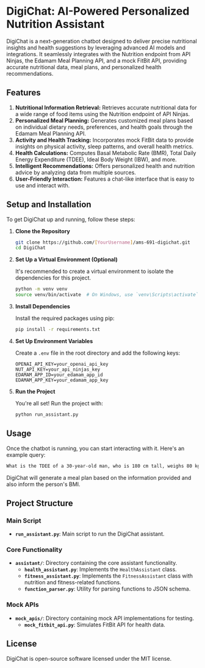 # DigiChat: AI-Powered Personalized Nutrition Assistant

DigiChat is a next-generation chatbot designed to deliver precise nutritional insights and health suggestions by leveraging advanced AI models and integrations. It seamlessly integrates with the Nutrition endpoint from API Ninjas, the Edamam Meal Planning API, and a mock FitBit API, providing accurate nutritional data, meal plans, and personalized health recommendations.

## Features
1. **Nutritional Information Retrieval:** Retrieves accurate nutritional data for a wide range of food items using the Nutrition endpoint of API Ninjas.
2. **Personalized Meal Planning:** Generates customized meal plans based on individual dietary needs, preferences, and health goals through the Edamam Meal Planning API.
3. **Activity and Health Tracking:** Incorporates mock FitBit data to provide insights on physical activity, sleep patterns, and overall health metrics.
4. **Health Calculations:** Computes Basal Metabolic Rate (BMR), Total Daily Energy Expenditure (TDEE), Ideal Body Weight (IBW), and more.
5. **Intelligent Recommendations:** Offers personalized health and nutrition advice by analyzing data from multiple sources.
6. **User-Friendly Interaction:** Features a chat-like interface that is easy to use and interact with.

## Setup and Installation

To get DigiChat up and running, follow these steps:

1. **Clone the Repository**

    ```bash
    git clone https://github.com/[YourUsername]/ams-691-digichat.git
    cd DigiChat
    ```

2. **Set Up a Virtual Environment (Optional)**

    It's recommended to create a virtual environment to isolate the dependencies for this project.

    ```bash
    python -m venv venv
    source venv/bin/activate  # On Windows, use `venv\Scripts\activate`
    ```

3. **Install Dependencies**

    Install the required packages using pip:

    ```bash
    pip install -r requirements.txt
    ```

4. **Set Up Environment Variables**

    Create a `.env` file in the root directory and add the following keys:

    ```env
    OPENAI_API_KEY=your_openai_api_key
    NUT_API_KEY=your_api_ninjas_key
    EDAMAM_APP_ID=your_edamam_app_id
    EDAMAM_APP_KEY=your_edamam_app_key
    ```

5. **Run the Project**

    You're all set! Run the project with:

    ```bash
    python run_assistant.py
    ```

## Usage

Once the chatbot is running, you can start interacting with it. Here's an example query:

```bash
What is the TDEE of a 30-year-old man, who is 180 cm tall, weighs 80 kg, and exercises 3 times a week?
```

DigiChat will generate a meal plan based on the information provided and also inform the person's BMI.

## Project Structure

### Main Script
- **`run_assistant.py`**: Main script to run the DigiChat assistant.

### Core Functionality
- **`assistant/`**: Directory containing the core assistant functionality.
  - **`health_assistant.py`**: Implements the `HealthAssistant` class.
  - **`fitness_assistant.py`**: Implements the `FitnessAssistant` class with nutrition and fitness-related functions.
  - **`function_parser.py`**: Utility for parsing functions to JSON schema.

### Mock APIs
- **`mock_apis/`**: Directory containing mock API implementations for testing.
  - **`mock_fitbit_api.py`**: Simulates FitBit API for health data.

## License

DigiChat is open-source software licensed under the MIT license.
